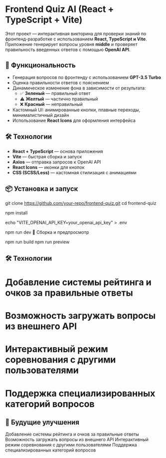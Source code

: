 # Frontend Quiz AI (React + TypeScript + Vite)

Этот проект — интерактивная викторина для проверки знаний по фронтенд-разработке с использованием **React, TypeScript и Vite**.  
Приложение генерирует вопросы уровня **middle** и проверяет правильность введенных ответов с помощью **OpenAI API**.

## 🚀 Функциональность

- Генерация вопросов по фронтенду с использованием **GPT-3.5 Turbo**
- Оценка правильности ответов с пояснением
- Динамическое изменение фона в зависимости от результата:
  - ✅ **Зеленый** — правильный ответ
  - ⚠️ **Желтый** — частично правильный
  - ❌ **Красный** — неправильный
- Кастомный UI: анимированные кнопки, плавные переходы, минималистичный дизайн
- Использование **React Icons** для оформления интерфейса

## 🛠️ Технологии

- **React + TypeScript** — основа приложения
- **Vite** — быстрая сборка и запуск
- **Axios** — отправка запросов к OpenAI API
- **React Icons** — иконки для кнопок
- **CSS (SCSS/Less)** — кастомная стилизация с анимациями

## 📦 Установка и запуск

git clone https://github.com/your-repo/frontend-quiz.git
cd frontend-quiz

npm install

echo "VITE_OPENAI_API_KEY=your_openai_api_key" > .env

npm run dev
📌 Сборка и предпросмотр

npm run build
npm run preview

## 🛠️ Технологии

# Добавление системы рейтинга и очков за правильные ответы

# Возможность загружать вопросы из внешнего API

# Интерактивный режим соревнования с другими пользователями

# Поддержка специализированных категорий вопросов

## 🚀 Будущие улучшения

Добавление системы рейтинга и очков за правильные ответы
Возможность загружать вопросы из внешнего API
Интерактивный режим соревнования с другими пользователями
Поддержка специализированных категорий вопросов
